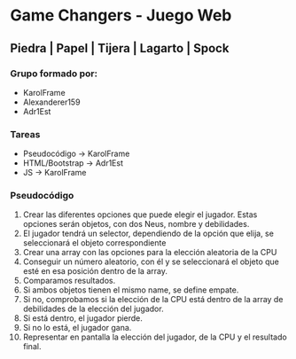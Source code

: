 # Game Changers - Juego Web
## Piedra | Papel | Tijera | Lagarto | Spock
<!-- WIP - [¡Visita el proyecto!](https://game-changers-webgame.netlify.app/) -->

### Grupo formado por:
- KarolFrame
- Alexanderer159
- Adr1Est

### Tareas
- Pseudocódigo -> KarolFrame
- HTML/Bootstrap -> Adr1Est
- JS -> KarolFrame

### Pseudocódigo
1. Crear las diferentes opciones que puede elegir el jugador. Estas opciones serán objetos, con dos Neus, nombre y debilidades.
2. El jugador tendrá un selector, dependiendo de la opción que elija, se seleccionará el objeto correspondiente
3. Crear una array con las opciones para la elección aleatoria de la CPU
4. Conseguir un número aleatorio, con él y se seleccionará el objeto que esté en esa posición dentro de la array.
5. Comparamos resultados.
6. Si ambos objetos tienen el mismo name, se define empate.
7. Si no, comprobamos si la elección de la CPU está dentro de la array de debilidades de la elección del jugador.
8. Si está dentro, el jugador pierde.
9. Si no lo está, el jugador gana.
10. Representar en pantalla la elección del jugador, de la CPU y el resultado final.
